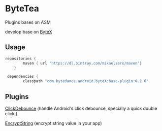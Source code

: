 # ByteTea
 Plugins bases on ASM


develop base on [ByteX](https://github.com/bytedance/ByteX)

## Usage

```gradle
repositories {
        maven { url 'https://dl.bintray.com/mikaelzero/maven'}
    }

 dependencies {
        classpath "com.bytedance.android.byteX:base-plugin:0.1.6"

```


## Plugins

[ClickDebounce]() (handle Android's click debounce, specially a quick double click.)

[EncryptString]() (encrypt string value in your app)
